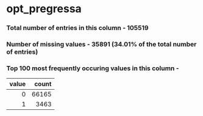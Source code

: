 
# opt_pregressa

### Total number of entries in this column - 105519

### Number of missing values - 35891 (34.01% of the total number of entries)

### Top 100 most frequently occuring values in this column -

|   value |   count |
|--------:|--------:|
|       0 |   66165 |
|       1 |    3463 |
